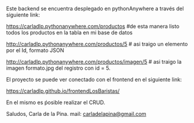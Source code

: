 Este backend se encuentra desplegado en pythonAnywhere a través del siguiente link:

https://carladlp.pythonanywhere.com/productos  #de esta manera listo todos los productos en la tabla en mi base de datos

http://carladlp.pythonanywhere.com/productos/5   # asi traigo un elemento por el Id, formato JSON

http://carladlp.pythonanywhere.com/productos/imagen/5  # asi traigo la imagen formato.jpg del registro con id = 5.

El proyecto se puede ver conectado con el frontend en el siguiente link:

https://carladlp.github.io/frontendLosBaristas/

En el mismo es ṕosible realizar el CRUD.

Saludos, Carla de la Pina.
mail: carladelapina@gmail.com

